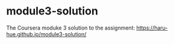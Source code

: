 # module3-solution

The Coursera moduke 3 solution to the assignment:
https://haru-hue.github.io/module3-solution/
